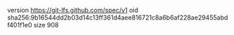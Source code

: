 version https://git-lfs.github.com/spec/v1
oid sha256:9b16544dd2b03d14c13ff361d4aee816721c8a6b6af228ae29455abdf401f1e0
size 908
